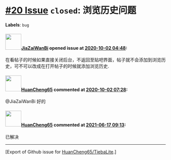 # [\#20 Issue](https://github.com/HuanCheng65/TiebaLite/issues/20) `closed`: 浏览历史问题
**Labels**: `bug`


#### <img src="https://avatars.githubusercontent.com/u/61384773?v=4" width="50">[JiaZaiWanBi](https://github.com/JiaZaiWanBi) opened issue at [2020-10-02 04:48](https://github.com/HuanCheng65/TiebaLite/issues/20):

在看帖子的时候如果直接关闭后台，不返回至贴吧界面，帖子就不会添加到浏览历史，可不可以改成在打开帖子的时候就添加浏览历史.

#### <img src="https://avatars.githubusercontent.com/u/22636177?u=5e5e656c62ba51f1661d80a6a0fd9ec098e5023b&v=4" width="50">[HuanCheng65](https://github.com/HuanCheng65) commented at [2020-10-02 07:28](https://github.com/HuanCheng65/TiebaLite/issues/20#issuecomment-702573709):

@JiaZaiWanBi 好的

#### <img src="https://avatars.githubusercontent.com/u/22636177?u=5e5e656c62ba51f1661d80a6a0fd9ec098e5023b&v=4" width="50">[HuanCheng65](https://github.com/HuanCheng65) commented at [2021-06-17 09:13](https://github.com/HuanCheng65/TiebaLite/issues/20#issuecomment-863073860):

已解决


-------------------------------------------------------------------------------



[Export of Github issue for [HuanCheng65/TiebaLite](https://github.com/HuanCheng65/TiebaLite).]
